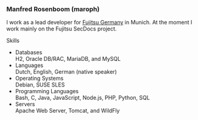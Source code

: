 ### Manfred Rosenboom (maroph)
I work as a lead developer for [Fujitsu Germany](https://www.fujitsu.com/de/)
in Munich. At the moment I work mainly on the Fujitsu SecDocs project. 

Skills

* Databases  
  H2, Oracle DB/RAC, MariaDB, and MySQL
* Languages  
  Dutch, English, German (native speaker)
* Operating Systems  
  Debian, SUSE SLES
* Programming Languages  
  Bash, C, Java, JavaScript, Node.js, PHP, Python, SQL
* Servers  
  Apache Web Server, Tomcat, and WildFly 
